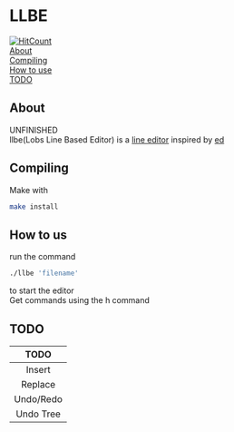 # LLBE
[![HitCount](https://hits.dwyl.com/lobre1/llbe.svg?style=flat-square&show=unique)](http://hits.dwyl.com/lobre1/llbe) \
[About](##About) \
[Compiling](##Compiling) \
[How to use](#how-to-us) \
[TODO](#TOD)
## About
UNFINISHED \
llbe(Lobs Line Based Editor) is a [line editor](https://en.wikipedia.org/wiki/Line_editor) inspired by [ed](https://en.wikipedia.org/wiki/Ed_(software)) 

## Compiling
Make with 
```sh
make install
```

## How to us 
run the command 
```sh
./llbe 'filename'
```
to start the editor \
Get commands using the h command 

## TODO
| TODO |
| :---: |
| Insert |
| Replace |
| Undo/Redo |
| Undo Tree |
